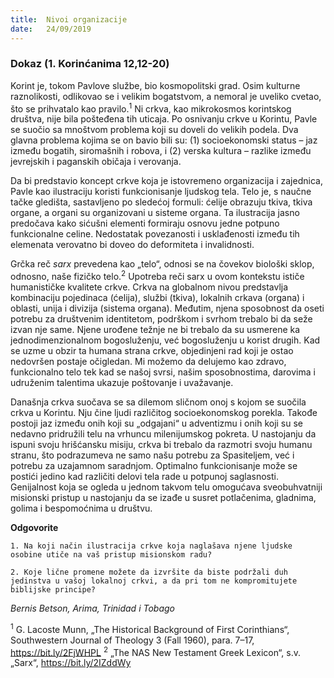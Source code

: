 ```yaml
---
title:  Nivoi organizacije
date:   24/09/2019
---
```


### Dokaz (1. Korinćanima 12,12-20)

Korint je, tokom Pavlove službe, bio kosmopolitski grad. Osim kulturne raznolikosti, odlikovao se i velikim bogatstvom, a nemoral je uveliko cvetao, što se prihvatalo kao pravilo.<sup>1</sup>	 Ni crkva, kao mikrokosmos korintskog društva, nije bila pošteđena tih uticaja. Po osnivanju crkve u Korintu, Pavle se suočio sa mnoštvom problema koji su doveli do velikih podela. Dva glavna problema kojima se on bavio bili su: (1) socioekonomski status – jaz između bogatih, siromašnih i robova, i (2) verska kultura – razlike između jevrejskih i paganskih običaja i verovanja.

Da bi predstavio koncept crkve koja je istovremeno organizacija i zajednica, Pavle kao ilustraciju koristi funkcionisanje ljudskog tela. Telo je, s naučne tačke gledišta, sastavljeno po sledećoj formuli: ćelije obrazuju tkiva, tkiva organe, a organi su organizovani u sisteme organa. Ta ilustracija jasno predočava kako sićušni elementi formiraju osnovu jedne potpuno funkcionalne celine. Nedostatak povezanosti i usklađenosti između tih elemenata verovatno bi doveo do deformiteta i invalidnosti.

Grčka reč *sarx* prevedena kao „telo“, odnosi se na čovekov biološki sklop, odnosno, naše fizičko telo.<sup>2</sup>	 Upotreba reči sarx u ovom kontekstu ističe humanističke kvalitete crkve. Crkva na globalnom nivou predstavlja kombinaciju pojedinaca (ćelija), službi (tkiva), lokalnih crkava (organa) i oblasti, unija i divizija (sistema organa). Međutim, njena sposobnost da oseti potrebu za društvenim identitetom, podrškom i svrhom trebalo bi da seže izvan nje same. Njene urođene težnje ne bi trebalo da su usmerene ka jednodimenzionalnom bogosluženju, već bogosluženju u korist drugih. Kad se uzme u obzir ta humana strana crkve, objedinjeni rad koji je ostao nedovršen postaje očigledan. Mi možemo da delujemo kao zdravo, funkcionalno telo tek kad se našoj svrsi, našim sposobnostima, darovima i udruženim talentima ukazuje poštovanje i uvažavanje.

Današnja crkva suočava se sa dilemom sličnom onoj s kojom se suočila crkva u Korintu. Nju čine ljudi različitog socioekonomskog porekla. Takođe postoji jaz između onih koji su „odgajani“ u adventizmu i onih koji su se nedavno pridružili telu na vrhuncu milenijumskog pokreta. U nastojanju da ispuni svoju hrišćansku misiju, crkva bi trebalo da razmotri svoju humanu stranu, što podrazumeva ne samo našu potrebu za Spasiteljem, već i potrebu za uzajamnom saradnjom. Optimalno funkcionisanje može se postići jedino kad različiti delovi tela rade u potpunoj saglasnosti. Genijalnost koja se ogleda u jednom takvom telu omogućava sveobuhvatniji misionski pristup u nastojanju da se izađe u susret potlačenima, gladnima, golima i bespomoćnima u društvu.

**Odgovorite**

`1.	Na koji način ilustracija crkve koja naglašava njene ljudske osobine utiče na vaš pristup misionskom radu?`

`2.	Koje lične promene možete da izvršite da biste podržali duh jedinstva u vašoj lokalnoj crkvi, a da pri tom ne kompromitujete biblijske principe?`

*Bernis Betson, Arima, Trinidad i Tobago*

<sup>1</sup>	G. Lacoste Munn, „The Historical Background of First Corinthians“, Southwestern Journal of Theology 3 (Fall 1960), para. 7–17, https://bit.ly/2FjWHPL
<sup>2</sup>		„The NAS New Testament Greek Lexicon“, s.v. „Sarx“, https://bit.ly/2IZddWy
